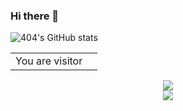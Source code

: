 ### Hi there 👋

<!--
**4O4NtFd/4O4NtFd** is a ✨ _special_ ✨ repository because its `README.md` (this file) appears on your GitHub profile.

Here are some ideas to get you started:

- 🔭 I’m currently working on 
- 🌱 I’m currently learning Python,Pentest
- 👯 I’m looking to collaborate on ...
- 🤔 I’m looking for help with ...
- 💬 Ask me about ...
- 📫 How to reach me: ...
- 😄 Pronouns: ...
- ⚡ Fun fact: ...
-->
![404's GitHub stats](https://github-readme-stats.vercel.app/api?username=4O4NtFd&&show_icons=true)

<table>
  <tr>
    <td>You are visitor</td>
    <td><img src="https://profile-counter.glitch.me/4O4NtFd/count.svg" alt="" /></td>
  </tr>
</table>


<div align="center"> <img src="https://metrics.lecoq.io/4O4NtFd?template=classic&config.timezone=Asia%2FShanghai"> </div>

<div align="center"> <img src="https://github-profile-trophy.vercel.app/?username=4O4NtFd" /> </div>

